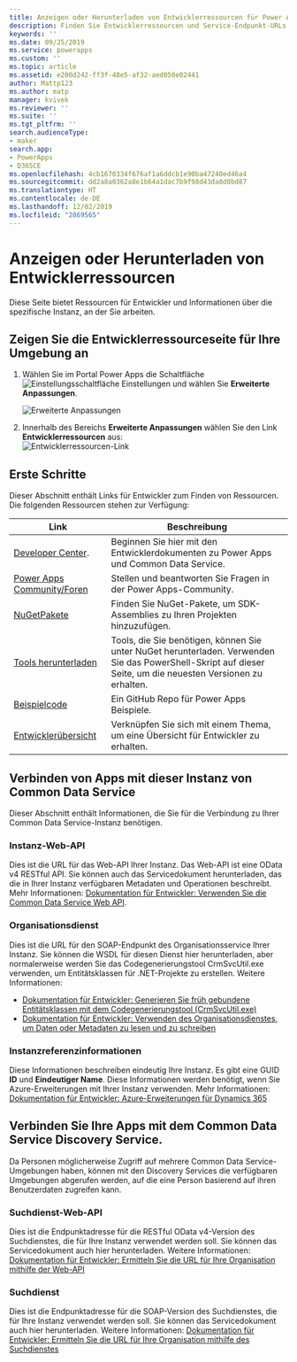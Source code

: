 ```yaml
---
title: Anzeigen oder Herunterladen von Entwicklerressourcen für Power Apps und Common Data Service | MicrosoftDocs
description: Finden Sie Entwicklerressourcen und Service-Endpunkt-URLs Power Apps und Common Data Service.
keywords: ''
ms.date: 09/25/2019
ms.service: powerapps
ms.custom: ''
ms.topic: article
ms.assetid: e200d242-ff3f-48e5-af32-aed050e02441
author: Mattp123
ms.author: matp
manager: kvivek
ms.reviewer: ''
ms.suite: ''
ms.tgt_pltfrm: ''
search.audienceType:
- maker
search.app:
- PowerApps
- D365CE
ms.openlocfilehash: 4cb1670334f676af1a6ddcb1e90ba47240ed46a4
ms.sourcegitcommit: dd2a8a0362a8e1b64a1dac7b9f98d43da8d0bd87
ms.translationtype: HT
ms.contentlocale: de-DE
ms.lasthandoff: 12/02/2019
ms.locfileid: "2869565"
---
```

# <a name="view-or-download-developer-resources"></a>Anzeigen oder Herunterladen von Entwicklerressourcen

Diese Seite bietet Ressourcen für Entwickler und Informationen über die spezifische Instanz, an der Sie arbeiten. 

## <a name="view-the-developer-resources-page-for-your-environment"></a>Zeigen Sie die Entwicklerressourceseite für Ihre Umgebung an

1. Wählen Sie im Portal Power Apps die Schaltfläche ![Einstellungsschaltfläche](../../administrator/media/settings-button-nav-bar.png) Einstellungen und wählen Sie **Erweiterte Anpassungen**.

    ![Erweiterte Anpassungen](media/advanced-customizations-menu.png)

1. Innerhalb des Bereichs **Erweiterte Anpassungen** wählen Sie den Link **Entwicklerressourcen** aus:<br />![Entwicklerressourcen-Link](media/developer-resources-link.png)

## <a name="getting-started"></a>Erste Schritte 

Dieser Abschnitt enthält Links für Entwickler zum Finden von Ressourcen. Die folgenden Ressourcen stehen zur Verfügung:


|Link |Beschreibung|
|---------|---------|
|[Developer Center](https://go.microsoft.com/fwlink/?LinkId=551006).|Beginnen Sie hier mit den Entwicklerdokumenten zu Power Apps und Common Data Service.|
|[Power Apps Community/Foren](https://powerusers.microsoft.com/t5/PowerApps-Community/ct-p/PowerApps1)|Stellen und beantworten Sie Fragen in der Power Apps-Community.|
|[NuGetPakete](https://www.nuget.org/profiles/crmsdk)|Finden Sie NuGet-Pakete, um SDK-Assemblies zu Ihren Projekten hinzuzufügen.|
|[Tools herunterladen](/powerapps/developer/common-data-service/download-tools-nuget)|Tools, die Sie benötigen, können Sie unter NuGet herunterladen. Verwenden Sie das PowerShell-Skript auf dieser Seite, um die neuesten Versionen zu erhalten.|
|[Beispielcode](https://go.microsoft.com/fwlink/?LinkId=553007)|Ein GitHub Repo für Power Apps Beispiele.|
|[Entwicklerübersicht](https://go.microsoft.com/fwlink/?LinkId=550995)|Verknüpfen Sie sich mit einem Thema, um eine Übersicht für Entwickler zu erhalten.|

## <a name="connect-your-apps-to-this-instance-of-common-data-service"></a>Verbinden von Apps mit dieser Instanz von Common Data Service

Dieser Abschnitt enthält Informationen, die Sie für die Verbindung zu Ihrer Common Data Service-Instanz benötigen.

### <a name="instance-web-api"></a>Instanz-Web-API

Dies ist die URL für das Web-API Ihrer Instanz. Das Web-API ist eine OData v4 RESTful API. Sie können auch das Servicedokument herunterladen, das die in Ihrer Instanz verfügbaren Metadaten und Operationen beschreibt. Mehr Informationen: [Dokumentation für Entwickler: Verwenden Sie die Common Data Service Web API](/powerapps/developer/common-data-service/webapi/overview).

### <a name="organization-service"></a>Organisationsdienst

Dies ist die URL für den SOAP-Endpunkt des Organisationsservice Ihrer Instanz.
Sie können die WSDL für diesen Dienst hier herunterladen, aber normalerweise werden Sie das Codegenerierungstool CrmSvcUtil.exe verwenden, um Entitätsklassen für .NET-Projekte zu erstellen. Weitere Informationen: 
- [Dokumentation für Entwickler: Generieren Sie früh gebundene Entitätsklassen mit dem Codegenerierungstool (CrmSvcUtil.exe)](/powerapps/developer/common-data-service/org-service/generate-early-bound-classes)
- [Dokumentation für Entwickler: Verwenden des Organisationsdienstes, um Daten oder Metadaten zu lesen und zu schreiben](/powerapps/developer/common-data-service/org-service/overview)

### <a name="instance-reference-information"></a>Instanzreferenzinformationen

Diese Informationen beschreiben eindeutig Ihre Instanz. Es gibt eine GUID **ID** und **Eindeutiger Name**.
Diese Informationen werden benötigt, wenn Sie Azure-Erweiterungen mit Ihrer Instanz verwenden.
Mehr Informationen: [Dokumentation für Entwickler: Azure-Erweiterungen für Dynamics 365](/dynamics365/customer-engagement/developer/azure-extensions)

## <a name="connect-your-apps-to-the-common-data-service-discovery-service"></a>Verbinden Sie Ihre Apps mit dem Common Data Service Discovery Service.

Da Personen möglicherweise Zugriff auf mehrere Common Data Service-Umgebungen haben, können mit den Discovery Services die verfügbaren Umgebungen abgerufen werden, auf die eine Person basierend auf ihren Benutzerdaten zugreifen kann.

### <a name="discovery-web-api"></a>Suchdienst-Web-API

Dies ist die Endpunktadresse für die RESTful OData v4-Version des Suchdienstes, die für Ihre Instanz verwendet werden soll. Sie können das Servicedokument auch hier herunterladen.
Weitere Informationen: [Dokumentation für Entwickler: Ermitteln Sie die URL für Ihre Organisation mithilfe der Web-API](/powerapps/developer/common-data-service/webapi/discover-url-organization-web-api)


### <a name="discovery-service"></a>Suchdienst

Dies ist die Endpunktadresse für die SOAP-Version des Suchdienstes, die für Ihre Instanz verwendet werden soll. Sie können das Servicedokument auch hier herunterladen.
Weitere Informationen: [Dokumentation für Entwickler: Ermitteln Sie die URL für Ihre Organisation mithilfe des Suchdienstes](/dynamics365/customer-engagement/developer/org-service/discover-url-organization-organization-service)
  
